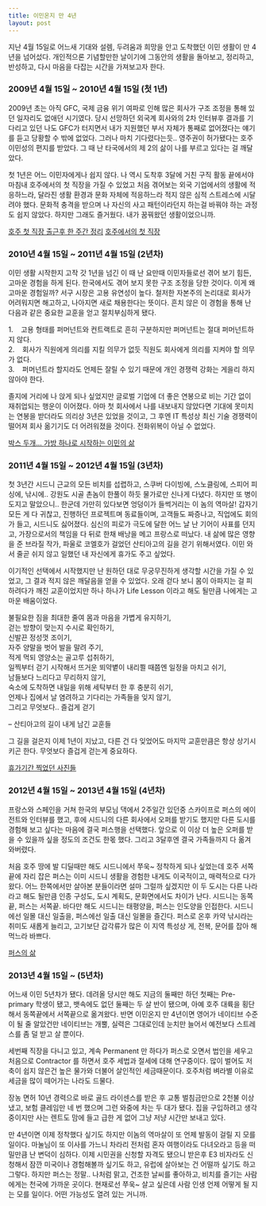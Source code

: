 ```yaml
---
title: 이민온지 만 4년
layout: post
---
```

<div id="toc"></div>
지난 4월 15일로 어느새 기대와 설렘, 두려움과 희망을 안고 도착했던 이민 생활이 만 4년을 넘어섰다. 개인적으론 기념할만한 날이기에 그동안의 생활을 돌아보고, 정리하고, 반성하고, 다시 마음을 다잡는 시간을 가져보고자 한다.

### 2009년 4월 15일 ~ 2010년 4월 15일 (첫 1년) ###

2009년 초는 아직 GFC, 국제 금융 위기 여파로 인해 많은 회사가 구조 조정을 통해 있던 일자리도 없애던 시기였다. 당시 선망하던 외국계 회사와의 2차 인터뷰후 결과를 기다리고 있던 나도 GFC가 터지면서 내가 지원했던 부서 자체가 통째로 없어졌다는 얘기를 듣고 당황할 수 밖에 없었다. 그러나 마치 기다렸다는듯.. 영주권이 허가됐다는 호주 이민성의 편지를 받았다. 그 때 난 타국에서의 제 2의 삶이 나를 부르고 있다는 걸 깨달았다.

첫 1년은 어느 이민자에게나 쉽지 않다. 나 역시 도착후 3달에 거친 구직 활동 끝에서야 마침내 호주에서의 첫 직장을 가질 수 있었고 처음 겪어보는 외국 기업에서의 생활에 적응하느라, 달라진 생활 환경과 문화 자체에 적응하느라 적지 않은 심적 스트레스에 시달려야 했다. 문화적 충격을 받으며 나 자신의 사고 패턴이라던지 하는걸 바꿔야 하는 과정도 쉽지 않았다. 하지만 그래도 즐거웠다. 내가 꿈꿔왔던 생활이었으니까.

[호주 첫 직장 출근후 한 주간 정리](http://blog.ahkim.com/week-after-first-aussie-job.html)
[호주에서의 첫 직장](http://blog.ahkim.com/first-company-australia.html)

### 2010년 4월 15일 ~ 2011년 4월 15일 (2년차) ###

이민 생활 시작한지 고작 갓 1년을 넘긴 이 때 난 요만때 이민자들로선 겪어 보기 힘든, 고마운 경험을 하게 된다. 한국에서도 겪어 보지 못한 구조 조정을 당한 것이다. 이게 왜 고마운 경험일까? 서구 시장은 고용 유연성이 높다. 철저한 자본주의 논리대로 회사가 어려워지면 해고하고, 나아지면 새로 채용한다는 뜻이다. 흔치 않은 이 경험을 통해 난 다음과 같은 중요한 교훈을 얻고 절치부심하게 됐다.

1.    고용 형태를 퍼머넌트와 컨트랙트로 흔히 구분하지만 퍼머넌트는 절대 퍼머넌트하지 않다.  
2.    회사가 직원에게 의리를 지킬 의무가 없듯 직원도 회사에게 의리를 지켜야 할 의무가 없다.  
3.    퍼머넌트라 할지라도 언제든 잘릴 수 있기 때문에 개인 경쟁력 강화는 게을리 하지 않아야 한다.

졸지에 거리에 나 앉게 되나 싶었지만 글로벌 기업에 더 좋은 연봉으로 비는 기간 없이 재취업되는 행운이 이어졌다. 아마 첫 회사에서 나를 내보내지 않았다면 기대에 못미치는 연봉을 받더라도 의리상 3년은 있었을 것이고, 그 후엔 IT 특성상 최신 기술 경쟁력이 떨어져 회사 옮기기도 더 어려워졌을 것이다. 전화위복이 아닐 수 없었다.

[박스 두개... ](http://blog.ahkim.com/out-with-boxes.html)
[가방 하나로 시작하는 이민의 삶](http://blog.ahkim.com/Life-from-a-suitcase.html)

### 2011년 4월 15일 ~ 2012년 4월 15일 (3년차) ###

첫 3년간 시드니 근교의 모든 비치를 섭렵하고, 스쿠버 다이빙에, 스노클링에, 스피어 피싱에, 낚시에.. 강원도 시골 촌놈이 한풀이 하듯 물가로만 신나게 다녔다. 하지만 또 병이 도지고 말았으니.. 한군데 가만히 있다보면 엉덩이가 들썩거리는 이 놈의 역마살! 갑자기 모든 게 다 귀찮고, 진행하던 프로젝트며 동료들이며, 고객들도 짜증나고, 직업에도 회의가 들고, 시드니도 싫어졌다. 심신의 피로가 극도에 달한 어느 날 난 기어이 사표를 던지고, 가장으로서의 책임을 다 뒤로 한채 배낭을 메고 프랑스로 떠났다. 내 삶에 많은 영향을 준 브라질 작가, 파울로 코엘호가 걸었던 산티아고의 길을 걷기 위해서였다. 이민 와서 줄곧 쉬지 않고 일했던 내 자신에게 휴가도 주고 싶었다.

이기적인 선택에서 시작했지만 난 원하던 대로 무궁무진하게 생각할 시간을 가질 수 있었고, 그 결과 적지 않은 깨달음을 얻을 수 있었다. 오래 걷다 보니 몸이 아파지는 걸 피하려다가 깨친 교훈이었지만 하나 하나가 Life Lesson 이라고 해도 될만큼 나에게는 고마운 배움이었다.

불필요한 짐을 최대한 줄여 몸과 마음을 가볍게 유지하기,  
걷는 방향이 맞는지 수시로 확인하기,  
신발끈 정성껏 조이기,  
자주 양말을 벗어 발을 말려 주기,  
적게 먹되 영양소는 골고루 섭취하기,  
일찍부터 걷기 시작해서 뜨거운 뙤약볕이 내리쬘 때쯤엔 일정을 마치고 쉬기,  
남들보다 느리다고 무리하지 않기,  
숙소에 도착하면 내일을 위해 세탁부터 한 후 충분히 쉬기,  
언제나 집에서 날 염려하고 기다리는 가족들을 잊지 않기,  
그리고 무엇보다.. 즐겁게 걷기

&#8211; 산티아고의 길이 내게 남긴 교훈들

그 길을 걸은지 이제 1년이 지났고, 다른 건 다 잊었어도 마지막 교훈만큼은 항상 상기시키곤 한다. 무엇보다 즐겁게 걷는게 중요하다.

<a title="휴가기간 찍었던 사진들" href="http://www.facebook.com/media/set/?set=a.10150699927543248.406352.774253247&type=1&l=ffcbbd2830" target="_blank">휴가기간 찍었던 사진들</a>

### 2012년 4월 15일 ~ 2013년 4월 15일 (4년차) ###

프랑스와 스페인을 거쳐 한국의 부모님 댁에서 2주일간 있던중 스카이프로 퍼스의 에이전트와 인터뷰를 했고, 후에 시드니의 다른 회사에서 오퍼를 받기도 했지만 다른 도시를 경험해 보고 싶다는 마음에 결국 퍼스행을 선택했다. 앞으로 이 이상 더 높은 오퍼를 받을 수 있을까 싶을 정도의 조건도 한몫 했다. 그리고 3달후엔 결국 가족들까지 다 옮겨 와버렸다.

처음 호주 땅에 발 디딜때만 해도 시드니에서 쭈욱~ 정착하게 되나 싶었는데 호주 서쪽 끝에 자리 잡은 퍼스는 이미 시드니 생활을 경험한 내게도 이국적이고, 매력적으로 다가왔다. 어느 한쪽에서만 살아본 분들이라면 설마 그럴까 싶겠지만 이 두 도시는 다른 나라라고 해도 될만큼 인종 구성도, 도시 계획도, 문화면에서도 차이가 난다. 시드니는 동쪽끝, 퍼스는 서쪽끝. 바다만 해도 시드니는 태평양을, 퍼스는 인도양을 인접한다. 시드니에선 일몰 대신 일출을, 퍼스에선 일출 대신 일몰을 즐긴다. 퍼스로 온후 카약 낚시라는 취미도 새롭게 늘리고, 고기보단 갑각류가 많은 이 지역 특성상 게, 전복, 문어를 잡아 해먹느라 바쁘다.

<a title="퍼스의 삶" href="http://www.facebook.com/media/set/?set=a.10151345410468248.476303.774253247&type=1&l=6c7e34271d" target="_blank">퍼스의 삶</a>

### 2013년 4월 15일 ~ (5년차) ###

어느새 이민 5년차가 됐다. 데려올 당시만 해도 지금의 둘째만 하던 첫째는 Pre-primary 학생이 됐고, 뱃속에도 없던 둘째는 두 살 반이 됐으며, 아예 호주 대륙을 횡단해서 동쪽끝에서 서쪽끝으로 옮겨왔다. 반면 이민온지 만 4년이면 영어가 네이티브 수준이 될 줄 알았건만 네이티브는 개뿔, 실력은 그대로인데 눈치만 늘어서 예전보다 스트레스를 좀 덜 받고 살 뿐이다.

세번째 직장을 다니고 있고, 계속 Permanent 만 하다가 퍼스로 오면서 법인을 세우고 처음으로 Contractor 를 하면서 호주 세법과 절세에 대해 연구중이다. 많이 벌어도 저축이 쉽지 않은건 높은 물가와 더불어 살인적인 세금때문이다. 호주처럼 벼라별 이유로 세금을 많이 떼어가는 나라도 드물다.

장농 면허 10년 경력으로 바로 골드 라이센스를 받은 후 교통 벌침금만으로 2천불 이상 냈고, 보험 클레임만 네 번 했으며 그런 와중에 차는 두 대가 됐다. 집을 구입하려고 생각중이지만 사는 렌트도 맘에 들고 급한 게 없어 그냥 저냥 시간만 보내고 있다.

만 4년이면 이제 정착했다 싶기도 하지만 이놈의 역마살이 또 언제 발동이 걸릴 지 모를 일이다. 마눌님이 또 이사를 가느니 차라리 전처럼 혼자 여행이라도 다녀오라고 등을 떠밀만큼 난 변덕이 심하다. 이제 시민권을 신청할 자격도 됐으니 받은후 E3 비자라도 신청해서 잠깐 미국이나 경험해볼까 싶기도 하고, 유럽에 살아보는 건 어떨까 싶기도 하고 그렇다. 하지만 퍼스는 정말.. 나처럼 맑고, 건조한 날씨를 좋아하고, 비치를 즐기는 사람에게는 천국에 가까운 곳이다. 현재로선 쭈욱~ 살고 싶은데 사람 인생 언제 어떻게 될 지는 모를 일이다. 어떤 가능성도 열려 있는 거니까.